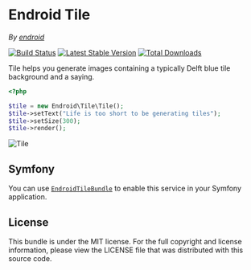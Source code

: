 Endroid Tile
============

*By [endroid](http://endroid.nl/)*

[![Build Status](https://secure.travis-ci.org/endroid/Tile.png)](http://travis-ci.org/endroid/Tile)
[![Latest Stable Version](https://poser.pugx.org/endroid/tile/v/stable.png)](https://packagist.org/packages/endroid/tile)
[![Total Downloads](https://poser.pugx.org/endroid/tile/downloads.png)](https://packagist.org/packages/endroid/tile)

Tile helps you generate images containing a typically Delft blue tile background and a saying.

```php
<?php

$tile = new Endroid\Tile\Tile();
$tile->setText("Life is too short to be generating tiles");
$tile->setSize(300);
$tile->render();
```

![Tile](http://endroid.nl/tile/Life_is_too_short_to_be_generating_tiles.png)

## Symfony

You can use [`EndroidTileBundle`](https://github.com/endroid/EndroidTileBundle) to enable this service in your Symfony application.

## License

This bundle is under the MIT license. For the full copyright and license information, please view the LICENSE file that
was distributed with this source code.
